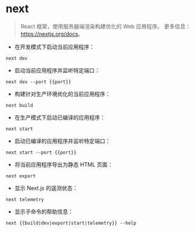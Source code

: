 # next

> React 框架，使用服务器端渲染构建优化的 Web 应用程序。
> 更多信息：<https://nextjs.org/docs>。

- 在开发模式下启动当前应用程序：

`next dev`

- 启动当前应用程序并监听特定端口：

`next dev --port {{port}}`

- 构建针对生产环境优化的当前应用程序：

`next build`

- 在生产模式下启动已编译的应用程序：

`next start`

- 启动已编译的应用程序并监听特定端口：

`next start --port {{port}}`

- 将当前应用程序导出为静态 HTML 页面：

`next export`

- 显示 Next.js 的遥测状态：

`next telemetry`

- 显示子命令的帮助信息：

`next {{build|dev|export|start|telemetry}} --help`